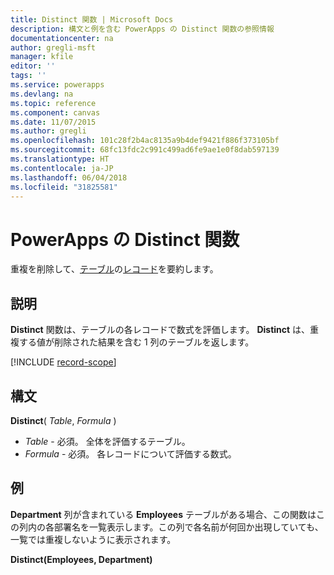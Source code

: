 ```yaml
---
title: Distinct 関数 | Microsoft Docs
description: 構文と例を含む PowerApps の Distinct 関数の参照情報
documentationcenter: na
author: gregli-msft
manager: kfile
editor: ''
tags: ''
ms.service: powerapps
ms.devlang: na
ms.topic: reference
ms.component: canvas
ms.date: 11/07/2015
ms.author: gregli
ms.openlocfilehash: 101c28f2b4ac8135a9b4def9421f886f373105bf
ms.sourcegitcommit: 68fc13fdc2c991c499ad6fe9ae1e0f8dab597139
ms.translationtype: HT
ms.contentlocale: ja-JP
ms.lasthandoff: 06/04/2018
ms.locfileid: "31825581"
---
```

# <a name="distinct-function-in-powerapps"></a>PowerApps の Distinct 関数
重複を削除して、[テーブル](../working-with-tables.md)の[レコード](../working-with-tables.md#records)を要約します。

## <a name="description"></a>説明
**Distinct** 関数は、テーブルの各レコードで数式を評価します。 **Distinct** は、重複する値が削除された結果を含む 1 列のテーブルを返します。  

[!INCLUDE [record-scope](../../../includes/record-scope.md)]

## <a name="syntax"></a>構文
**Distinct**( *Table*, *Formula* )

* *Table* - 必須。  全体を評価するテーブル。
* *Formula* - 必須。  各レコードについて評価する数式。

## <a name="example"></a>例
**Department** 列が含まれている **Employees** テーブルがある場合、この関数はこの列内の各部署名を一覧表示します。この列で各名前が何回か出現していても、一覧では重複しないように表示されます。

**Distinct(Employees, Department)**

